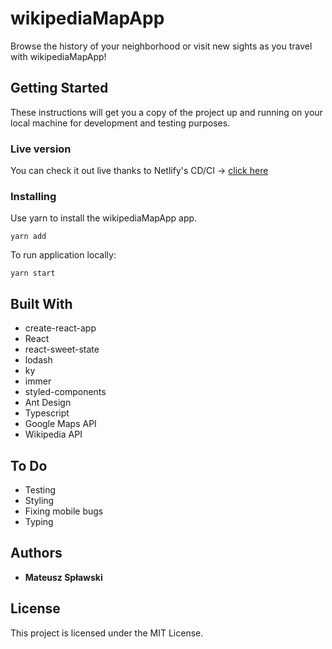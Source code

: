 # wikipediaMapApp

Browse the history of your neighborhood or visit new sights as you travel with wikipediaMapApp! 

## Getting Started

These instructions will get you a copy of the project up and running on your local machine for development and testing purposes.

### Live version

You can check it out live thanks to Netlify's CD/CI -> [click here](https://fervent-kilby-744936.netlify.app.)

### Installing

Use yarn to install the wikipediaMapApp app.

```
yarn add
```

To run application locally:

```
yarn start
```

## Built With

- create-react-app
- React
- react-sweet-state
- lodash
- ky
- immer
- styled-components
- Ant Design
- Typescript
- Google Maps API
- Wikipedia API

## To Do

- Testing
- Styling
- Fixing mobile bugs
- Typing

## Authors

- **Mateusz Spławski**

## License

This project is licensed under the MIT License.
